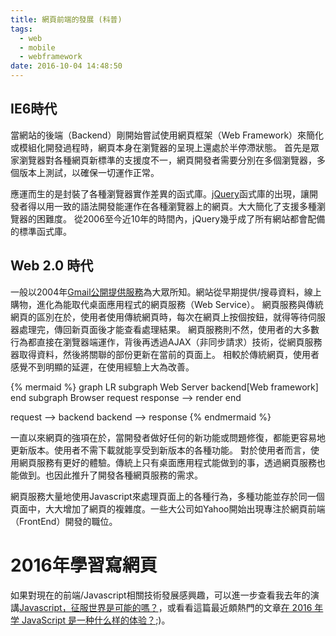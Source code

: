 ```yaml
---
title: 網頁前端的發展 (科普)
tags:
  - web
  - mobile
  - webframework
date: 2016-10-04 14:48:50
---
```



## IE6時代

當網站的後端（Backend）剛開始嘗試使用網頁框架（Web Framework）來簡化或模組化開發過程時，網頁本身在瀏覽器的呈現上還處於半停滯狀態。
首先是眾家瀏覽器對各種網頁新標準的支援度不一，網頁開發者需要分別在多個瀏覽器，多個版本上測試，以確保一切運作正常。

應運而生的是封裝了各種瀏覽器實作差異的函式庫。[jQuery](https://jquery.com/)函式庫的出現，讓開發者得以用一致的語法開發能運作在各種瀏覽器上的網頁。大大簡化了支援多種瀏覽器的困難度。
從2006至今近10年的時間內，jQuery幾乎成了所有網站都會配備的標準函式庫。

## Web 2.0 時代

一般以2004年[Gmail公開提供服務](https://zh.wikipedia.org/zh-tw/Gmail)為大眾所知。網站從早期提供/搜尋資料，線上購物，進化為能取代桌面應用程式的網頁服務（Web Service）。
網頁服務與傳統網頁的區別在於，使用者使用傳統網頁時，每次在網頁上按個按鈕，就得等待伺服器處理完，傳回新頁面後才能查看處理結果。
網頁服務則不然，使用者的大多數行為都直接在瀏覽器端運作，背後再透過AJAX（非同步請求）技術，從網頁服務器取得資料，然後將關聯的部份更新在當前的頁面上。
相較於傳統網頁，使用者感覺不到明顯的延遲，在使用經驗上大為改善。

{% mermaid %}
graph LR
  subgraph Web Server
    backend[Web framework]
  end
  subgraph Browser
    request
    response --> render
  end

  request --> backend
  backend --> response
{% endmermaid %}

一直以來網頁的強項在於，當開發者做好任何的新功能或問題修復，都能更容易地更新版本。使用者不需下載就能享受到新版本的各種功能。
對於使用者而言，使用網頁服務有更好的體驗。傳統上只有桌面應用程式能做到的事，透過網頁服務也能做到。也因此推升了開發各種網頁服務的需求。

網頁服務大量地使用Javascript來處理頁面上的各種行為，多種功能並存於同一個頁面中，大大增加了網頁的複雜度。一些大公司如Yahoo開始出現專注於網頁前端（FrontEnd）開發的職位。

# 2016年學習寫網頁

如果對現在的前端/Javascript相關技術發展感興趣，可以進一步查看我去年的演講[Javascript，征服世界是可能的嗎？](https://blog.gasolin.idv.tw/2015/05/31/Javascript%EF%BC%8C%E5%BE%81%E6%9C%8D%E4%B8%96%E7%95%8C%E6%98%AF%E5%8F%AF%E8%83%BD%E7%9A%84%E5%97%8E%EF%BC%9F%20/)，或看看這篇最近頗熱門的文章[在 2016 年学 JavaScript 是一种什么样的体验？](https://www.v2ex.com/t/310767);)。
